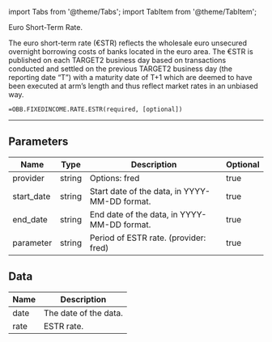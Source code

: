 <!-- markdownlint-disable MD012 MD031 MD033 -->

import Tabs from '@theme/Tabs';
import TabItem from '@theme/TabItem';

Euro Short-Term Rate.

The euro short-term rate (€STR) reflects the wholesale euro unsecured overnight borrowing costs of banks located in
the euro area. The €STR is published on each TARGET2 business day based on transactions conducted and settled on
the previous TARGET2 business day (the reporting date “T”) with a maturity date of T+1 which are deemed to have been
executed at arm’s length and thus reflect market rates in an unbiased way.

```excel wordwrap
=OBB.FIXEDINCOME.RATE.ESTR(required, [optional])
```

---

## Parameters

| Name | Type | Description | Optional |
| ---- | ---- | ----------- | -------- |
| provider | string | Options: fred | true |
| start_date | string | Start date of the data, in YYYY-MM-DD format. | true |
| end_date | string | End date of the data, in YYYY-MM-DD format. | true |
| parameter | string | Period of ESTR rate. (provider: fred) | true |

## Data

| Name | Description |
| ---- | ----------- |
| date | The date of the data.  |
| rate | ESTR rate.  |
